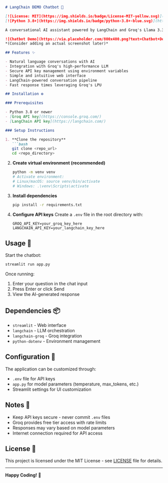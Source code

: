 

```markdown
# LangChain DEMO Chatbot 🤖

[![License: MIT](https://img.shields.io/badge/License-MIT-yellow.svg)](https://opensource.org/licenses/MIT)
[![Python 3.8+](https://img.shields.io/badge/python-3.8+-blue.svg)](https://www.python.org/downloads/)

A conversational AI assistant powered by LangChain and Groq's Llama 3.3-70b model, built with Streamlit for easy web interaction.

![Chatbot Demo](https://via.placeholder.com/800x400.png?text=Chatbot+Demo+Screen) 
*(Consider adding an actual screenshot later)*

## Features ✨

- Natural language conversations with AI
- Integration with Groq's high-performance LLM
- Secure API key management using environment variables
- Simple and intuitive web interface
- LangChain-powered conversation pipeline
- Fast response times leveraging Groq's LPU

## Installation ⚙️

### Prerequisites

- Python 3.8 or newer
- [Groq API key](https://console.groq.com/)
- [LangChain API key](https://langchain.com/)

### Setup Instructions

1. **Clone the repository**
   ```bash
   git clone <repo_url>
   cd <repo_directory>
   ```

2. **Create virtual environment (recommended)**
   ```bash
   python -m venv venv
   # Activate environment:
   # Linux/macOS: source venv/bin/activate
   # Windows: .\venv\Scripts\activate
   ```

3. **Install dependencies**
   ```bash
   pip install -r requirements.txt
   ```

4. **Configure API keys**
   Create a `.env` file in the root directory with:
   ```env
   GROQ_API_KEY=your_groq_key_here
   LANGCHAIN_API_KEY=your_langchain_key_here
   ```

## Usage 🚀

Start the chatbot:
```bash
streamlit run app.py
```

Once running:
1. Enter your question in the chat input
2. Press Enter or click Send
3. View the AI-generated response

## Dependencies 📦

- `streamlit` - Web interface
- `langchain` - LLM orchestration
- `langchain-groq` - Groq integration
- `python-dotenv` - Environment management

## Configuration 🔧

The application can be customized through:
- `.env` file for API keys
- `app.py` for model parameters (temperature, max_tokens, etc.)
- Streamlit settings for UI customization

## Notes 📝

- Keep API keys secure - never commit `.env` files
- Groq provides free tier access with rate limits
- Responses may vary based on model parameters
- Internet connection required for API access

## License 📄

This project is licensed under the MIT License - see [LICENSE](LICENSE) file for details.

---

**Happy Coding!** 🎉
```
